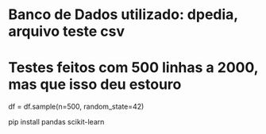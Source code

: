 # Banco de Dados utilizado: dpedia, arquivo teste csv

# Testes feitos com 500 linhas a 2000, mas que isso deu estouro

df = df.sample(n=500, random_state=42)

pip install pandas scikit-learn
